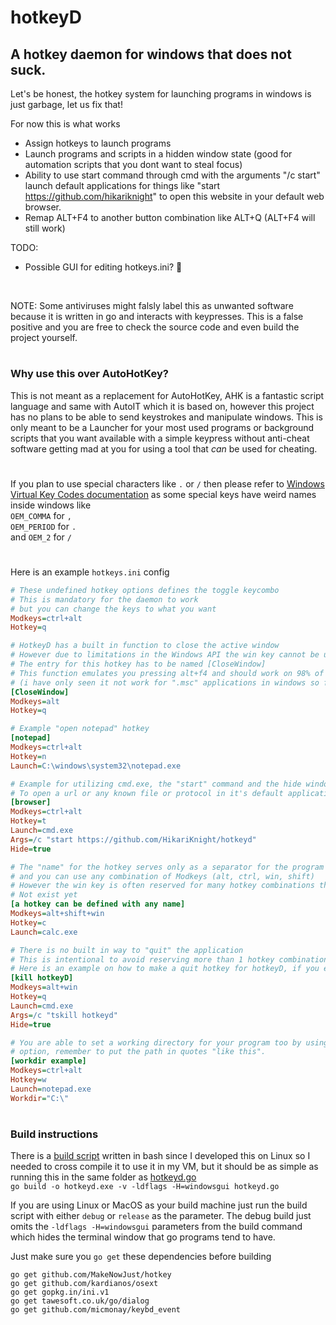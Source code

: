# hotkeyD
## A hotkey daemon for windows that does not suck.


Let's be honest, the hotkey system for launching programs in windows is just garbage, let us fix that!

For now this is what works<br>
* Assign hotkeys to launch programs
* Launch programs and scripts in a hidden window state (good for automation scripts that you dont want to steal focus)
* Ability to use start command through cmd with the arguments "/c start" launch default applications for things like "start https://github.com/hikariknight" to open this website in your default web browser.
* Remap ALT+F4 to another button combination like ALT+Q (ALT+F4 will still work)

TODO:
* Possible GUI for editing hotkeys.ini? 🤔
<br>

NOTE: Some antiviruses might falsly label this as unwanted software because it is written in go and interacts with keypresses. This is a false positive and you are free to check the source code and even build the project yourself.

#

### Why use this over AutoHotKey?
This is not meant as a replacement for AutoHotKey, AHK is a fantastic script language and same with AutoIT which it is based on, however this project has no plans to be able to send keystrokes and manipulate windows. This is only meant to be a Launcher for your most used programs or background scripts that you want available with a simple keypress without anti-cheat software getting mad at you for using a tool that *can* be used for cheating.

#

If you plan to use special characters like `.` or `/` then please refer to [Windows Virtual Key Codes documentation](https://docs.microsoft.com/en-us/windows/win32/inputdev/virtual-key-codes) as some special keys have weird names inside windows like<br>
`OEM_COMMA` for `,`<br>
`OEM_PERIOD` for `.`<br>
and `OEM_2` for `/`

#

Here is an example `hotkeys.ini` config
```ini
# These undefined hotkey options defines the toggle keycombo
# This is mandatory for the daemon to work
# but you can change the keys to what you want
Modkeys=ctrl+alt
Hotkey=q

# HotkeyD has a built in function to close the active window
# However due to limitations in the Windows API the win key cannot be used alone as a modkey!
# The entry for this hotkey has to be named [CloseWindow]
# This function emulates you pressing alt+f4 and should work on 98% of windows applications 
# (i have only seen it not work for ".msc" applications in windows so far)
[CloseWindow]
Modkeys=alt
Hotkey=q

# Example "open notepad" hotkey
[notepad]
Modkeys=ctrl+alt
Hotkey=n
Launch=C:\windows\system32\notepad.exe

# Example for utilizing cmd.exe, the "start" command and the hide window feature
# To open a url or any known file or protocol in it's default application
[browser]
Modkeys=ctrl+alt
Hotkey=t
Launch=cmd.exe
Args=/c "start https://github.com/HikariKnight/hotkeyd"
Hide=true

# The "name" for the hotkey serves only as a separator for the program
# and you can use any combination of Modkeys (alt, ctrl, win, shift)
# However the win key is often reserved for many hotkey combinations that do
# Not exist yet
[a hotkey can be defined with any name]
Modkeys=alt+shift+win
Hotkey=c
Launch=calc.exe

# There is no built in way to "quit" the application
# This is intentional to avoid reserving more than 1 hotkey combination
# Here is an example on how to make a quit hotkey for hotkeyD, if you ever want one
[kill hotkeyD]
Modkeys=alt+win
Hotkey=q
Launch=cmd.exe
Args=/c "tskill hotkeyd"
Hide=true

# You are able to set a working directory for your program too by using the Workdir
# option, remember to put the path in quotes "like this".
[workdir example]
Modkeys=ctrl+alt
Hotkey=w
Launch=notepad.exe
Workdir="C:\"
```

# 

### Build instructions
There is a [build script](https://github.com/HikariKnight/hotkeyD/blob/master/src/build) written in bash since I developed this on Linux so I needed to cross compile it to use it in my VM, but it should be as simple as running this in the same folder as [hotkeyd.go](https://github.com/HikariKnight/hotkeyD/blob/master/src/app/hotkeyd.go)<br>
`go build -o hotkeyd.exe -v -ldflags -H=windowsgui hotkeyd.go`

If you are using Linux or MacOS as your build machine just run the build script with either `debug` or `release` as the parameter.
The debug build just omits the `-ldflags -H=windowsgui` parameters from the build command which hides the terminal window that go programs tend to have.

Just make sure you `go get` these dependencies before building
```
go get github.com/MakeNowJust/hotkey
go get github.com/kardianos/osext
go get gopkg.in/ini.v1
go get tawesoft.co.uk/go/dialog
go get github.com/micmonay/keybd_event
```
